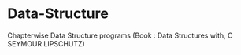 # Data-Structure
Chapterwise Data Structure programs (Book : Data Structures with, C SEYMOUR LIPSCHUTZ)
